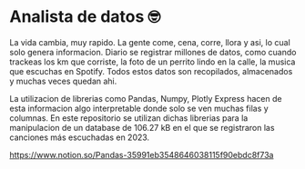 # Analista de datos 🤓

La vida cambia, muy rapido. La gente come, cena, corre, llora y asi, lo cual solo genera informacion. Diario se registrar millones de datos, como cuando trackeas los km que corriste, la foto de un perrito lindo en la calle, la musica que escuchas en Spotify. Todos estos datos son recopilados, almacenados y muchas veces quedan ahi.

La utilizacion de librerias como Pandas, Numpy, Plotly Express hacen de esta informacion algo interpretable donde solo se ven muchas filas y columnas.
En este repositorio se utilizan dichas librerias para la manipulacion de un database de 106.27 kB en el que se registraron las canciones más escuchadas en 2023.

https://www.notion.so/Pandas-35991eb3548646038115f90ebdc8f73a

